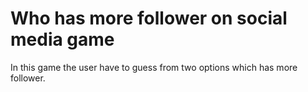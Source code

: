# Who has more follower on social media game

<p>In this game the user have to guess from two options which has more follower.</p>